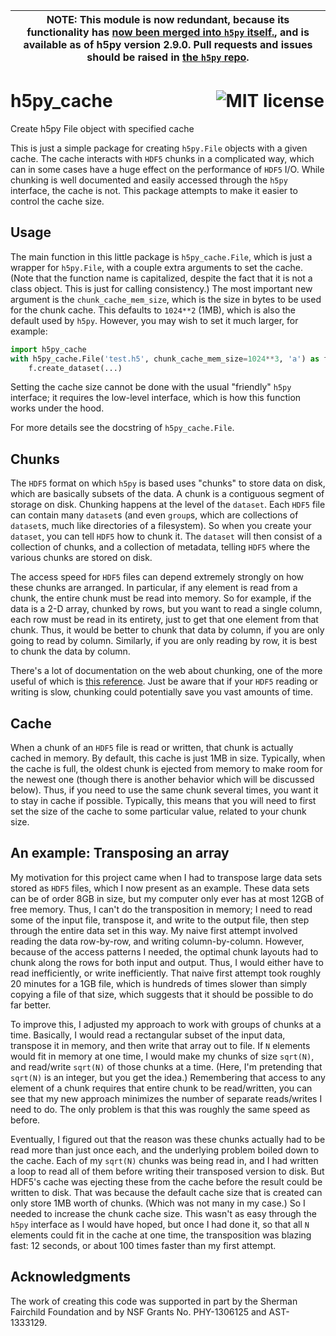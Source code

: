 | NOTE: This module is now redundant, because its functionality has [now been merged into `h5py` itself.](https://github.com/h5py/h5py/pull/1008), and is available as of h5py version 2.9.0.  Pull requests and issues should be raised in [the `h5py` repo](https://github.com/h5py/h5py). |
| --- |


# h5py_cache <a href="https://github.com/moble/h5py_cache/blob/master/LICENSE"><img align="right" style="margin: 0px 2px" alt="MIT license" src="https://img.shields.io/github/license/moble/h5py_cache.svg"></a>


Create h5py File object with specified cache

This is just a simple package for creating `h5py.File` objects with a given cache.  The cache interacts with `HDF5`
chunks in a complicated way, which can in some cases have a huge effect on the performance of `HDF5` I/O.  While
chunking is well documented and easily accessed through the `h5py` interface, the cache is not.  This package attempts
to make it easier to control the cache size.


## Usage

The main function in this little package is `h5py_cache.File`, which is just a wrapper for `h5py.File`, with a couple
extra arguments to set the cache.  (Note that the function name is capitalized, despite the fact that it is not a class
object.  This is just for calling consistency.)  The most important new argument is the `chunk_cache_mem_size`, which
is the size in bytes to be used for the chunk cache.  This defaults to `1024**2` (1MB), which is also the default used
by `h5py`.  However, you may wish to set it much larger, for example:

```python
import h5py_cache
with h5py_cache.File('test.h5', chunk_cache_mem_size=1024**3, 'a') as f:
    f.create_dataset(...)
```

Setting the cache size cannot be done with the usual "friendly" `h5py` interface; it requires the low-level interface,
which is how this function works under the hood.

For more details see the docstring of `h5py_cache.File`.


## Chunks

The `HDF5` format on which `h5py` is based uses "chunks" to store data on disk, which are basically subsets of the data.
A chunk is a contiguous segment of storage on disk.  Chunking happens at the level of the `dataset`.  Each `HDF5` file
can contain many `dataset`s (and even `group`s, which are collections of `dataset`s, much like directories of a
filesystem).  So when you create your `dataset`, you can tell `HDF5` how to chunk it.  The `dataset` will then consist
of a collection of chunks, and a collection of metadata, telling `HDF5` where the various chunks are stored on disk.

The access speed for `HDF5` files can depend extremely strongly on how these chunks are arranged.  In particular, if any
element is read from a chunk, the entire chunk must be read into memory.  So for example, if the data is a 2-D array,
chunked by rows, but you want to read a single column, each row must be read in its entirety, just to get that one
element from that chunk.  Thus, it would be better to chunk that data by column, if you are only going to read by
column.  Similarly, if you are only reading by row, it is best to chunk the data by column.

There's a lot of documentation on the web about chunking, one of the more useful of which is
[this reference](https://www.hdfgroup.org/HDF5/doc/Advanced/Chunking/).  Just be aware that if your `HDF5` reading or
writing is slow, chunking could potentially save you vast amounts of time.


## Cache

When a chunk of an `HDF5` file is read or written, that chunk is actually cached in memory.  By default, this cache is
just 1MB in size.  Typically, when the cache is full, the oldest chunk is ejected from memory to make room for the
newest one (though there is another behavior which will be discussed below).  Thus, if you need to use the same chunk
several times, you want it to stay in cache if possible.  Typically, this means that you will need to first set the
size of the cache to some particular value, related to your chunk size.


## An example: Transposing an array

My motivation for this project came when I had to transpose large data sets stored as `HDF5` files, which I now present
as an example.  These data sets can be of order 8GB in size, but my computer only ever has at most 12GB of free memory.
Thus, I can't do the transposition in memory; I need to read some of the input file, transpose it, and write to the
output file, then step through the entire data set in this way.  My naive first attempt involved reading the data
row-by-row, and writing column-by-column.  However, because of the access patterns I needed, the optimal chunk layouts
had to chunk along the rows for both input and output.  Thus, I would either have to read inefficiently, or write
inefficiently.  That naive first attempt took roughly 20 minutes for a 1GB file, which is hundreds of times slower than
simply copying a file of that size, which suggests that it should be possible to do far better.

To improve this, I adjusted my approach to work with groups of chunks at a time.  Basically, I would read a rectangular
subset of the input data, transpose it in memory, and then write that array out to file.  If `N` elements would fit in
memory at one time, I would make my chunks of size `sqrt(N)`, and read/write `sqrt(N)` of those chunks at a time.
(Here, I'm pretending that `sqrt(N)` is an integer, but you get the idea.)  Remembering that access to any element of a
chunk requires that entire chunk to be read/written, you can see that my new approach minimizes the number of separate
reads/writes I need to do.  The only problem is that this was roughly the same speed as before.

Eventually, I figured out that the reason was these chunks actually had to be read more than just once each, and the
underlying problem boiled down to the cache.  Each of my `sqrt(N)` chunks was being read in, and I had written a loop
to read all of them before writing their transposed version to disk.  But HDF5's cache was ejecting these from the cache
before the result could be written to disk.  That was because the default cache size that is created can only store
1MB worth of chunks.  (Which was not many in my case.)  So I needed to increase the chunk cache size.  This wasn't as
easy through the `h5py` interface as I would have hoped, but once I had done it, so that all `N` elements could fit in
the cache at one time, the transposition was blazing fast: 12 seconds, or about 100 times faster than my first attempt.



## Acknowledgments

The work of creating this code was supported in part by the Sherman Fairchild
Foundation and by NSF Grants No. PHY-1306125 and AST-1333129.
